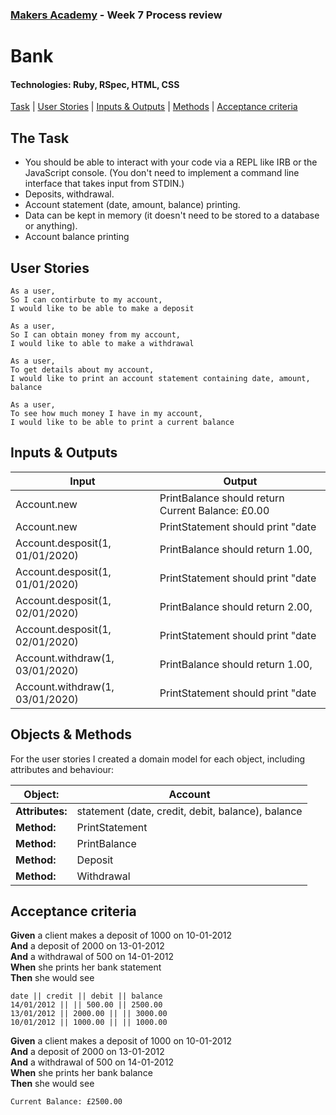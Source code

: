 ### [Makers Academy](http://www.makersacademy.com) - Week 7 Process review

# Bank

#### Technologies: Ruby, RSpec, HTML, CSS 

[Task](#Task) | [User Stories](#User_Stories) | [Inputs & Outputs](#Inputs_&_Outputs) | [Methods](#Methods) | [Acceptance criteria](#Acceptance_criteria)

## <a name="Task">The Task</a>

* You should be able to interact with your code via a REPL like IRB or the JavaScript console.  (You don't need to implement a command line interface that takes input from STDIN.)
* Deposits, withdrawal.
* Account statement (date, amount, balance) printing.
* Data can be kept in memory (it doesn't need to be stored to a database or anything).
* Account balance printing

## <a name="User_Stories">User Stories</a>
```
As a user,
So I can contirbute to my account,
I would like to be able to make a deposit
```
```
As a user,
So I can obtain money from my account,
I would like to able to make a withdrawal
```
```
As a user,
To get details about my account,
I would like to print an account statement containing date, amount, balance
```
```
As a user,
To see how much money I have in my account,
I would like to be able to print a current balance
```

## <a name="Inputs_&_Outputs">Inputs & Outputs</a>

| Input   | Output  | 
| ------- | ------- | 
| Account.new |  PrintBalance should return Current Balance: £0.00 |
| Account.new | PrintStatement should print "date || credit || debit || balance" |
| Account.desposit(1, 01/01/2020) |  PrintBalance should return 1.00, |
| Account.desposit(1, 01/01/2020) |  PrintStatement should print "date || credit || debit || balance /n 01/01/2020 || 1.00 || || 1.00" |
| Account.desposit(1, 02/01/2020) |  PrintBalance should return 2.00, |
| Account.desposit(1, 02/01/2020) |  PrintStatement should print "date || credit || debit || balance /n 02/01/2020 || 1.00 || || 2.00 /n 01/01/2020 || 1.00 || || 1.00" |
| Account.withdraw(1, 03/01/2020) |  PrintBalance should return 1.00, |
| Account.withdraw(1, 03/01/2020) |  PrintStatement should print "date || credit || debit || balance /n 03/01/2020 || || 1.00 || 1.00 /n 02/01/2020 || 1.00 || || 2.00 /n 01/01/2020 || 1.00 || || 1.00" |



## <a name="Methods">Objects & Methods</a>

For the user stories I created a domain model for each object, including attributes and behaviour:

| Object: | Account | 
| ------- | ------- | 
| **Attributes:** |  statement (date, credit, debit, balance), balance |
| **Method:** | PrintStatement |
| **Method:** | PrintBalance |
| **Method:** | Deposit |  
| **Method:** | Withdrawal |  

## <a name="Acceptance_criteria">Acceptance criteria</a>

**Given** a client makes a deposit of 1000 on 10-01-2012  
**And** a deposit of 2000 on 13-01-2012  
**And** a withdrawal of 500 on 14-01-2012  
**When** she prints her bank statement  
**Then** she would see

```
date || credit || debit || balance
14/01/2012 || || 500.00 || 2500.00
13/01/2012 || 2000.00 || || 3000.00
10/01/2012 || 1000.00 || || 1000.00
```


**Given** a client makes a deposit of 1000 on 10-01-2012  
**And** a deposit of 2000 on 13-01-2012  
**And** a withdrawal of 500 on 14-01-2012  
**When** she prints her bank balance  
**Then** she would see

```
Current Balance: £2500.00
```
